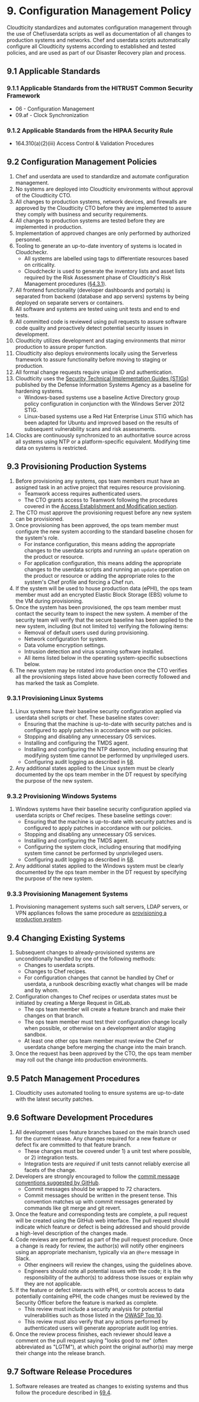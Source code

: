 # 9. Configuration Management Policy

Cloudticity standardizes and automates configuration management through the use of Chef/userdata scripts as well as documentation of all changes to production systems and networks. Chef and userdata scripts automatically configure all Cloudticity systems according to established and tested policies, and are used as part of our Disaster Recovery plan and process.

## 9.1 Applicable Standards

### 9.1.1 Applicable Standards from the HITRUST Common Security Framework

* 06 - Configuration Management
* 09.af - Clock Synchronization

### 9.1.2 Applicable Standards from the HIPAA Security Rule

* 164.310(a)(2)(iii) Access Control & Validation Procedures

## 9.2 Configuration Management Policies

1. Chef and userdata are used to standardize and automate configuration management.
2. No systems are deployed into Cloudticity environments without approval of the Cloudticity CTO.
3. All changes to production systems, network devices, and firewalls are approved by the Cloudticity CTO before they are implemented to assure they comply with business and security requirements.
4. All changes to production systems are tested before they are implemented in production.
5. Implementation of approved changes are only performed by authorized personnel.
6. Tooling to generate an up-to-date inventory of systems is located in Cloudcheckr.
   * All systems are labelled using tags to differentiate resources based on criticality.
   * Cloudcheckr is used to generate the inventory lists and asset lists required by the Risk Assessment phase of Cloudticity's Risk Management procedures ([§4.3.1](04-risk_management_policy.md#431-risk-assessment)).
7. All frontend functionality (developer dashboards and portals) is separated from backend (database and app servers) systems by being deployed on separate servers or containers.
8. All software and systems are tested using unit tests and end to end tests.
9. All committed code is reviewed using pull requests to assure software code quality and proactively detect potential security issues in development.
10. Cloudticity utilizes development and staging environments that mirror production to assure proper function.
11. Cloudticity also deploys environments locally using the Serverless framework to assure functionality before moving to staging or production.
12. All formal change requests require unique ID and authentication.
13. Cloudticity uses the [Security Technical Implementation Guides (STIGs)](http://iase.disa.mil/stigs/) published by the Defense Information Systems Agency as a baseline for hardening systems.
    * Windows-based systems use a baseline Active Directory group policy configuration in conjunction with the Windows Server 2012 STIG.
    * Linux-based systems use a Red Hat Enterprise Linux STIG which has been adapted for Ubuntu and improved based on the results of subsequent vulnerability scans and risk assessments.
14. Clocks are continuously synchronized to an authoritative source across all systems using NTP or a platform-specific equivalent. Modifying time data on systems is restricted.

## 9.3 Provisioning Production Systems

1. Before provisioning any systems, ops team members must have an assigned task in an active project that requires resource provisioning.
   * Teamwork access requires authenticated users.
   * The CTO grants access to Teamwork following the procedures covered in the [Access Establishment and Modification section](07-systems_access_policy.md#72-access-establishment-and-modification).
2. The CTO must approve the provisioning request before any new system can be provisioned.
3. Once provisioning has been approved, the ops team member must configure the new system according to the standard baseline chosen for the system's role.
   * For instance configuration, this means adding the appropriate changes to the userdata scripts and running an `update` operation on the product or resource.
   * For application configuration, this means adding the appropriate changes to the userdata scripts and running an `update` operation on the product or resource or adding the appropriate roles to the system's Chef profile and forcing a Chef run.
4. If the system will be used to house production data (ePHI), the ops team member must add an encrypted Elastic Block Storage (EBS) volume to the VM during provisioning.
5. Once the system has been provisioned, the ops team member must contact the security team to inspect the new system. A member of the security team will verify that the secure baseline has been applied to the new system, including (but not limited to) verifying the following items:
   * Removal of default users used during provisioning.
   * Network configuration for system.
   * Data volume encryption settings.
   * Intrusion detection and virus scanning software installed.
   * All items listed below in the operating system-specific subsections below.
6. The new system may be rotated into production once the CTO verifies all the provisioning steps listed above have been correctly followed and has marked the task as Complete.

### 9.3.1 Provisioning Linux Systems

1. Linux systems have their baseline security configuration applied via userdata shell scripts or chef. These baseline states cover:
   * Ensuring that the machine is up-to-date with security patches and is configured to apply patches in accordance with our policies.
   * Stopping and disabling any unnecessary OS services.
   * Installing and configuring the TMDS agent.
   * Installing and configuring the NTP daemon, including ensuring that modifying system time cannot be performed by unprivileged users.
   * Configuring audit logging as described in [§8](08-auditing_policy.md#82-auditing-policies).
2. Any additional states applied to the Linux system must be clearly documented by the ops team member in the DT request by specifying the purpose of the new system.

### 9.3.2 Provisioning Windows Systems

1. Windows systems have their baseline security configuration applied via userdata scripts or Chef recipes. These baseline settings cover:
   * Ensuring that the machine is up-to-date with security patches and is configured to apply patches in accordance with our policies.
   * Stopping and disabling any unnecessary OS services.
   * Installing and configuring the TMDS agent.
   * Configuring the system clock, including ensuring that modifying system time cannot be performed by unprivileged users.
   * Configuring audit logging as described in [§8](08-auditing_policy.md#82-auditing-policies).
2. Any additional states applied to the Windows system must be clearly documented by the ops team member in the DT request by specifying the purpose of the new system.

### 9.3.3 Provisioning Management Systems

1. Provisioning management systems such salt servers, LDAP servers, or VPN appliances follows the same procedure as [provisioning a production system](09-configuration_management_policy.md#93-provisioning-production-systems).

## 9.4 Changing Existing Systems

1. Subsequent changes to already-provisioned systems are unconditionally handled by one of the following methods:
   * Changes to userdata scripts.
   * Changes to Chef recipes.
   * For configuration changes that cannot be handled by Chef or userdata, a runbook describing exactly what changes will be made and by whom.
2. Configuration changes to Chef recipes or userdata states must be initiated by creating a Merge Request in GitLab.
   * The ops team member will create a feature branch and make their changes on that branch.
   * The ops team member must test their configuration change locally when possible, or otherwise on a development and/or staging sandbox.
   * At least one other ops team member must review the Chef or userdata change before merging the change into the main branch.
3. Once the request has been approved by the CTO, the ops team member may roll out the change into production environments.

## 9.5 Patch Management Procedures

1. Cloudticity uses automated tooling to ensure systems are up-to-date with the latest security patches.

## 9.6 Software Development Procedures

1. All development uses feature branches based on the main branch used for the current release. Any changes required for a new feature or defect fix are committed to that feature branch.
   * These changes must be covered under 1) a unit test where possible, or 2) integration tests.
   * Integration tests are _required_ if unit tests cannot reliably exercise all facets of the change.
2. Developers are strongly encouraged to follow the [commit message conventions suggested by GitHub](https://github.com/blog/926-shiny-new-commit-styles).
   * Commit messages should be wrapped to 72 characters.
   * Commit messages should be written in the present tense. This convention matches up with commit messages generated by commands like git merge and git revert.
3. Once the feature and corresponding tests are complete, a pull request will be created using the GitHub web interface. The pull request should indicate which feature or defect is being addressed and should provide a high-level description of the changes made.
4. Code reviews are performed as part of the pull request procedure. Once a change is ready for review, the author(s) will notify other engineers using an appropriate mechanism, typically via an `@here` message in Slack.
   * Other engineers will review the changes, using the guidelines above.
   * Engineers should note all potential issues with the code; it is the responsibility of the author(s) to address those issues or explain why they are not applicable.
5. If the feature or defect interacts with ePHI, or controls access to data potentially containing ePHI, the code changes must be reviewed by the Security Officer before the feature is marked as complete.
   * This review must include a security analysis for potential vulnerabilities such as those listed in the [OWASP Top 10](https://www.owasp.org/index.php/Top10).
   * This review must also verify that any actions performed by authenticated users will generate appropriate audit log entries.
6. Once the review process finishes, each reviewer should leave a comment on the pull request saying "looks good to me" (often abbreviated as "LGTM"), at which point the original author(s) may merge their change into the release branch.

## 9.7 Software Release Procedures

1. Software releases are treated as changes to existing systems and thus follow the procedure described in [§9.4](09-configuration_management_policy.md#94-changing-existing-systems).
